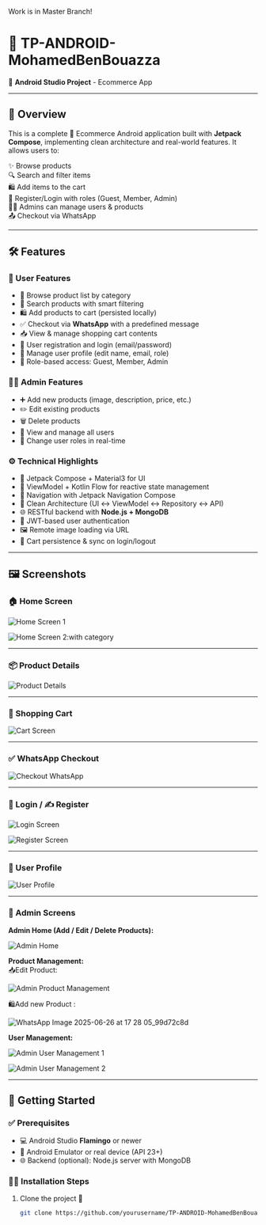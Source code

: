 Work is in Master Branch!

# 🚀 TP-ANDROID-MohamedBenBouazza

📱 **Android Studio Project** - Ecommerce App

---

## 📌 Overview

This is a complete 🛒 Ecommerce Android application built with **Jetpack Compose**, implementing clean architecture and real-world features. It allows users to:

✨ Browse products  
🔍 Search and filter items  
🛍️ Add items to the cart  
🔑 Register/Login with roles (Guest, Member, Admin)  
🧑‍💼 Admins can manage users & products  
📤 Checkout via WhatsApp  

---

## 🛠️ Features

### 👤 User Features

- 🛒 Browse product list by category
- 🔎 Search products with smart filtering
- 🛍️ Add products to cart (persisted locally)
- ✅ Checkout via **WhatsApp** with a predefined message
- 📥 View & manage shopping cart contents
- 🔐 User registration and login (email/password)
- 👤 Manage user profile (edit name, email, role)
- 🧩 Role-based access: Guest, Member, Admin

### 👨‍💻 Admin Features

- ➕ Add new products (image, description, price, etc.)
- ✏️ Edit existing products
- 🗑️ Delete products
- 👥 View and manage all users
- 🔄 Change user roles in real-time

### ⚙️ Technical Highlights

- 🎨 Jetpack Compose + Material3 for UI
- 🧠 ViewModel + Kotlin Flow for reactive state management
- 🧭 Navigation with Jetpack Navigation Compose
- 🧼 Clean Architecture (UI ↔ ViewModel ↔ Repository ↔ API)
- 🌐 RESTful backend with **Node.js + MongoDB**
- 🔐 JWT-based user authentication
- 🖼 Remote image loading via URL
- 💾 Cart persistence & sync on login/logout

---

## 🖼️ Screenshots

### 🏠 Home Screen

![Home Screen 1](https://github.com/user-attachments/assets/9d00609d-2d2f-4f26-a7e6-b4471d4ee8e0)

![Home Screen 2:with category](https://github.com/user-attachments/assets/ef99f387-fd6f-4cc2-a91e-46aa4cfe797a)

---

### 📦 Product Details

![Product Details](https://github.com/user-attachments/assets/2a3e470a-2922-4957-9d10-665dbb538b6f)

---

### 🛒 Shopping Cart

![Cart Screen](https://github.com/user-attachments/assets/122619b5-2e48-4a80-ab4f-c0ccbfb822ca)

---

### ✅ WhatsApp Checkout

![Checkout WhatsApp](https://github.com/user-attachments/assets/408fc23a-55e6-4fb9-bc9f-1d6d383fbf46)

---

### 🔐 Login / ✍️ Register

![Login Screen](https://github.com/user-attachments/assets/be18ac16-1fa1-41c7-9191-5753fc2b1b19)

![Register Screen](https://github.com/user-attachments/assets/0fa7137c-6bf8-43fd-9a30-b9fa00da4928)


---

### 🙍 User Profile

![User Profile](https://github.com/user-attachments/assets/bf289a13-41ef-4390-9468-4bcab1491370)

---

### 👑 Admin Screens

**Admin Home (Add / Edit / Delete Products):**  

![Admin Home](https://github.com/user-attachments/assets/3ef2395d-20d4-4b81-ad32-d61d41d5d47a)

**Product Management:**  
 📥Edit Product:
 
![Admin Product Management](https://github.com/user-attachments/assets/d3145744-f333-40fc-90bf-318377f76f7d)

 🛍️Add new Product :
 
![WhatsApp Image 2025-06-26 at 17 28 05_99d72c8d](https://github.com/user-attachments/assets/30f006ba-eeb1-490b-968e-84b69b3fb184)

**User Management:**  

![Admin User Management 1](https://github.com/user-attachments/assets/f1e4e121-5e4c-48ae-a98c-d9783b1abfec) 

![Admin User Management 2](https://github.com/user-attachments/assets/21619209-e19c-4e13-be13-de8a301a8c47)

---

## 🚀 Getting Started

### ✅ Prerequisites

- 💻 Android Studio **Flamingo** or newer
- 📱 Android Emulator or real device (API 23+)
- 🌐 Backend (optional): Node.js server with MongoDB

### 🧑‍💻 Installation Steps

1. Clone the project 📂

   ```bash
   git clone https://github.com/yourusername/TP-ANDROID-MohamedBenBouazza.git
